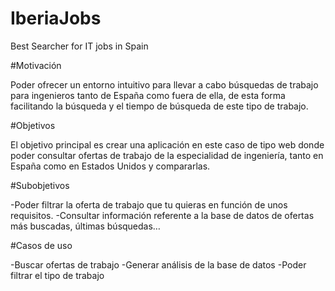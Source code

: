 # IberiaJobs
Best Searcher for IT jobs in Spain

#Motivación

Poder ofrecer un entorno intuitivo para llevar a cabo búsquedas de trabajo para ingenieros tanto de España como fuera de ella, de esta forma facilitando la búsqueda y el tiempo de búsqueda de este tipo de trabajo.

#Objetivos 

El objetivo principal es crear una aplicación en este caso de tipo web donde poder consultar ofertas de trabajo de la especialidad de ingeniería, tanto en España como en Estados Unidos y compararlas.

#Subobjetivos

-Poder filtrar la oferta de trabajo que tu quieras en función de unos requisitos.
-Consultar información referente a la base de datos de ofertas más buscadas, últimas búsquedas…

#Casos de uso

-Buscar ofertas de trabajo
-Generar análisis de la base de datos
-Poder filtrar el tipo de trabajo
